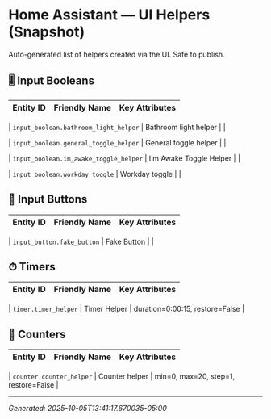 # Home Assistant — UI Helpers (Snapshot)
Auto-generated list of helpers created via the UI. Safe to publish.






## 🎚 Input Booleans
| Entity ID | Friendly Name | Key Attributes |
|---|---|---|




| `input_boolean.bathroom_light_helper` | Bathroom light helper |  |




| `input_boolean.general_toggle_helper` | General toggle helper |  |




| `input_boolean.im_awake_toggle_helper` | I’m Awake Toggle Helper |  |




| `input_boolean.workday_toggle` | Workday toggle |  |


















## 🔘 Input Buttons
| Entity ID | Friendly Name | Key Attributes |
|---|---|---|




| `input_button.fake_button` | Fake Button |  |






## ⏱ Timers
| Entity ID | Friendly Name | Key Attributes |
|---|---|---|




| `timer.timer_helper` | Timer Helper | duration=0:00:15, restore=False |






## 🔁 Counters
| Entity ID | Friendly Name | Key Attributes |
|---|---|---|




| `counter.counter_helper` | Counter helper | min=0, max=20, step=1, restore=False |





---
_Generated: 2025-10-05T13:41:17.670035-05:00_
